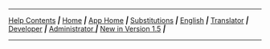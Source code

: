 ****
[Help Contents](<%=contents_path%>) __*|*__ [Home](<%=application_help_path%>) __*|*__ [App Home](<%=whiteboards_path%>) __*|*__ [Substitutions](<%=translation_interpolations_help_path%>) __*|*__ [English](<%=role_of_english_help_path%>) __*|*__ [Translator](<%=getting_started_path%>) __*|*__ [Developer](<%=developer_help_path%>) __*|*__ [Administrator ](<%=administrator_help_path%>) __*|*__ [New in Version 1.5](<%=version_15_path%>) __*|*__
****